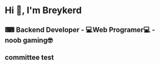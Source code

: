 #  **Hi 👋, I'm Breykerd**

## ⌨ Backend Developer - 💻Web Programer💻 - noob gaming🤓

## committee test
